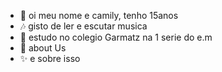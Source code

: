 - 👋 oi meu nome e camily, tenho 15anos
- 🎶 gisto de ler e escutar musica 
- 🎒 estudo no colegio Garmatz na 1 serie do e.m
- 💞️ about Us 
- ✨ e sobre isso 

<!---
Aveia133/Aveia133 is a ✨ special ✨ repository because its `README.md` (this file) appears on your GitHub profile.
You can click the Preview link to take a look at your changes.
--->
